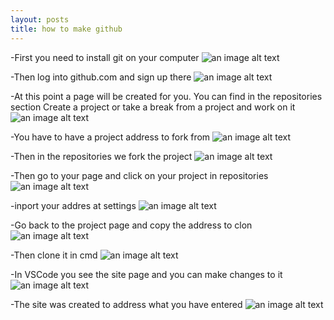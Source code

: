 ```yaml
---
layout: posts
title: how to make github
---
```


-First you need to install git on your computer
![an image alt text]({{ali6600alamdari.github.io}}/alialamdari/assets/images/git.png)

-Then log into github.com and sign up there
![an image alt text]({{ali6600alamdari.github.io}}/alialamdari/assets/images/sign_L.jpg)

-At this point a page will be created for you.
You can find in the repositories section
Create a project or take a break from a project and work on it
![an image alt text]({{ali6600alamdari.github.io}}/alialamdari/assets/images/f.png)

-You have to have a project address to fork from
![an image alt text]({{ali6600alamdari.github.io}}/alialamdari/assets/images/a.png)

-Then in the repositories we fork the project
![an image alt text]({{ali6600alamdari.github.io}}/alialamdari/assets/images/b.png)

-Then go to your page and click on your project in repositories
![an image alt text]({{ali6600alamdari.github.io}}/alialamdari/assets/images/c.png)

-inport your addres at settings
![an image alt text]({{ali6600alamdari.github.io}}/alialamdari/assets/images/g.png)

-Go back to the project page and copy the address to clon
![an image alt text]({{ali6600alamdari.github.io}}/alialamdari/assets/images/cl.png)

-Then clone it in cmd
![an image alt text]({{ali6600alamdari.github.io}}/alialamdari/assets/images/cmd.png)

-In VSCode you see the site page and you can make changes to it
![an image alt text]({{ali6600alamdari.github.io}}/alialamdari/assets/images/vs.png)


-The site was created to address what you have entered
![an image alt text]({{ali6600alamdari.github.io}}/alialamdari/assets/images/s.png)

